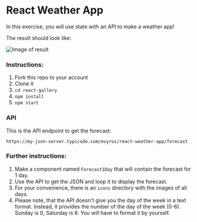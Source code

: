 # React Weather App

In this exercise, you will use state with an API to make a weather app!

The result should look like: 

![Image of result](https://github.com/evyros/react-weather-app/tree/master/result.png)


### Instructions:
1. Fork this repo to your account
2. Clone it
3. `cd react-gallery`
4. `npm install`
5. `npm start`

### API
This is the API endpoint to get the forecast:

`https://my-json-server.typicode.com/evyros/react-weather-app/forecast`

### Further instructions:
1. Make a component named `Forecast1Day` that will contain the forecast for 1 day.
2. Use the API to get the JSON and loop it to display the forecast.
3. For your convenience, there is an `icons` directory with the images of all days.
4. Please note, that the API doesn't give you the day of the week in a text format. Instead, it provides the number of the day of the week (0-6). Sunday is 0, Saturday is 6. You will have to format it by yourself.